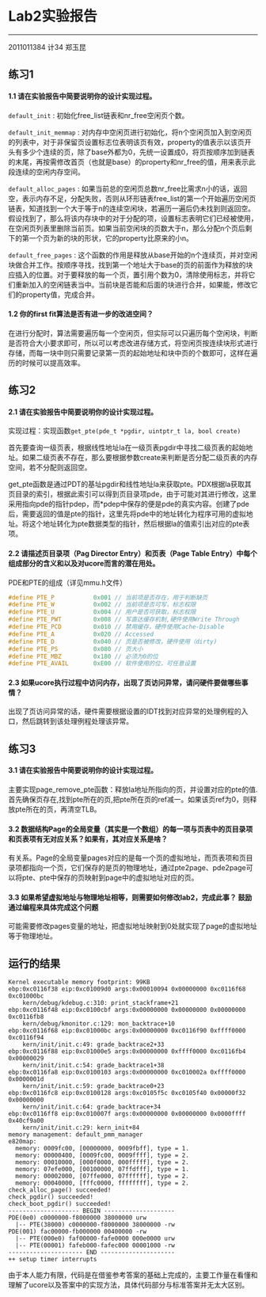 # Lab2实验报告
----

2011011384 计34 郑玉昆

## 练习1

#### 1.1 请在实验报告中简要说明你的设计实现过程。

``default_init`` : 初始化free_list链表和nr_free空闲页个数。

``default_init_memmap`` : 对内存中空闲页进行初始化，将n个空闲页加入到空闲页的列表中，对于非保留页设置标志位表明该页有效，property的值表示以该页开头有多少个连续的页，除了base外都为0，先统一设置成0，将页按顺序加到链表的末尾，再按需修改首页（也就是base）的property和nr_free的值，用来表示此段连续的空闲内存空间。

``default_alloc_pages`` : 如果当前总的空闲页总数nr_free比需求n小的话，返回空，表示内存不足，分配失败，否则从环形链表free_list的第一个开始遍历空闲页链表，知道找到一个大于等于n的连续空闲块，若遍历一遍后仍未找到则返回空。假设找到了，那么将该内存块中的对于分配的项，设置标志表明它们已经被使用，在空闲页列表里删除当前页。如果当前空闲块的页数大于n，那么分配n个页后剩下的第一个页为新的块的形状，它的property比原来的小n。

``default_free_pages`` : 这个函数的作用是释放从base开始的n个连续页，并对空闲块做合并工作。按顺序寻找，找到第一个地址大于base的页的前面作为释放的块应插入的位置。对于要释放的每一个页，置引用个数为0，清除使用标志，并将它们重新加入的空闲链表当中。当前块是否能和后面的块进行合并，如果能，修改它们的property值，完成合并。

#### 1.2 你的first fit算法是否有进一步的改进空间？

在进行分配时，算法需要遍历每一个空闲页，但实际可以只遍历每个空闲块，判断是否符合大小要求即可，所以可以考虑改进存储方式，将空闲页按连续块形式进行存储，而每一块中则只需要记录第一页的起始地址和块中页的个数即可，这样在遍历的时候可以提高效率。

## 练习2

#### 2.1 请在实验报告中简要说明你的设计实现过程。

实现过程：实现函数``get_pte(pde_t *pgdir, uintptr_t la, bool create)``

首先要查询一级页表，根据线性地址la在一级页表pgdir中寻找二级页表的起始地址。如果二级页表不存在，那么要根据参数create来判断是否分配二级页表的内存空间，若不分配则返回空。

get_pte函数是通过PDT的基址pgdir和线性地址la来获取pte。PDX根据la获取其页目录的索引，根据此索引可以得到页目录项pde，由于可能对其进行修改，这里采用指向pde的指针pdep，而*pdep中保存的便是pde的真实内容。创建了pde后，需要返回的值是pte的指针，这里先将pde中的地址转化为程序可用的虚拟地址。将这个地址转化为pte数据类型的指针，然后根据la的值索引出对应的pte表项。

#### 2.2 请描述页目录项（Pag Director Entry）和页表（Page Table Entry）中每个组成部分的含义和以及对ucore而言的潜在用处。

PDE和PTE的组成（详见mmu.h文件）

  ```C
  #define PTE_P           0x001 // 当前项是否存在，用于判断缺页
  #define PTE_W           0x002 // 当前项是否可写，标志权限
  #define PTE_U           0x004 // 用户是否可获取，标志权限
  #define PTE_PWT         0x008 // 写直达缓存机制,硬件使用Write Through
  #define PTE_PCD         0x010 // 禁用缓存，硬件使用Cache-Disable
  #define PTE_A           0x020 // Accessed
  #define PTE_D           0x040 // 页是否被修改，硬件使用（dirty)
  #define PTE_PS          0x080 // 页大小
  #define PTE_MBZ         0x180 // 必须为0的位
  #define PTE_AVAIL       0xE00 // 软件使用的位，可任意设置
  ```

#### 2.3 如果ucore执行过程中访问内存，出现了页访问异常，请问硬件要做哪些事情？

出现了页访问异常的话，硬件需要根据设置的IDT找到对应异常的处理例程的入口，然后跳转到该处理例程处理该异常。

## 练习3

#### 3.1 请在实验报告中简要说明你的设计实现过程。

主要实现page_remove_pte函数：释放la地址所指向的页，并设置对应的pte的值.首先确保页存在,找到pte所在的页,把pte所在页的ref减一。如果该页ref为0，则释放pte所在的页，再清空TLB。


#### 3.2 数据结构Page的全局变量（其实是一个数组）的每一项与页表中的页目录项和页表项有无对应关系？如果有，其对应关系是啥？

有关系。Page的全局变量pages对应的是每一个页的虚拟地址，而页表项和页目录项都指向一个页，它们保存的是页的物理地址，通过pte2page、pde2page可以将pte、pte中保存的页映射到page中的虚拟地址对应的页。

#### 3.3 如果希望虚拟地址与物理地址相等，则需要如何修改lab2，完成此事？ 鼓励通过编程来具体完成这个问题

可能需要修改pages变量的地址，把虚拟地址映射到0处就实现了page的虚拟地址等于物理地址。

## 运行的结果

```
Kernel executable memory footprint: 99KB
ebp:0xc0116f38 eip:0xc01009d0 args:0x00010094 0x00000000 0xc0116f68 0xc01000bc 
    kern/debug/kdebug.c:310: print_stackframe+21
ebp:0xc0116f48 eip:0xc0100cbf args:0x00000000 0x00000000 0x00000000 0xc0116fb8 
    kern/debug/kmonitor.c:129: mon_backtrace+10
ebp:0xc0116f68 eip:0xc01000bc args:0x00000000 0xc0116f90 0xffff0000 0xc0116f94 
    kern/init/init.c:49: grade_backtrace2+33
ebp:0xc0116f88 eip:0xc01000e5 args:0x00000000 0xffff0000 0xc0116fb4 0x00000029 
    kern/init/init.c:54: grade_backtrace1+38
ebp:0xc0116fa8 eip:0xc0100103 args:0x00000000 0xc010002a 0xffff0000 0x0000001d 
    kern/init/init.c:59: grade_backtrace0+23
ebp:0xc0116fc8 eip:0xc0100128 args:0xc0105f5c 0xc0105f40 0x00000f32 0x00000000 
    kern/init/init.c:64: grade_backtrace+34
ebp:0xc0116ff8 eip:0xc010007f args:0x00000000 0x00000000 0x0000ffff 0x40cf9a00 
    kern/init/init.c:29: kern_init+84
memory management: default_pmm_manager
e820map:
  memory: 0009fc00, [00000000, 0009fbff], type = 1.
  memory: 00000400, [0009fc00, 0009ffff], type = 2.
  memory: 00010000, [000f0000, 000fffff], type = 2.
  memory: 07efe000, [00100000, 07ffdfff], type = 1.
  memory: 00002000, [07ffe000, 07ffffff], type = 2.
  memory: 00040000, [fffc0000, ffffffff], type = 2.
check_alloc_page() succeeded!
check_pgdir() succeeded!
check_boot_pgdir() succeeded!
-------------------- BEGIN --------------------
PDE(0e0) c0000000-f8000000 38000000 urw
  |-- PTE(38000) c0000000-f8000000 38000000 -rw
PDE(001) fac00000-fb000000 00400000 -rw
  |-- PTE(000e0) faf00000-fafe0000 000e0000 urw
  |-- PTE(00001) fafeb000-fafec000 00001000 -rw
--------------------- END ---------------------
++ setup timer interrupts
```

由于本人能力有限，代码是在借鉴参考答案的基础上完成的，主要工作量在看懂和理解了ucore以及答案中的实现方法，具体代码部分与标准答案并无太大区别。


